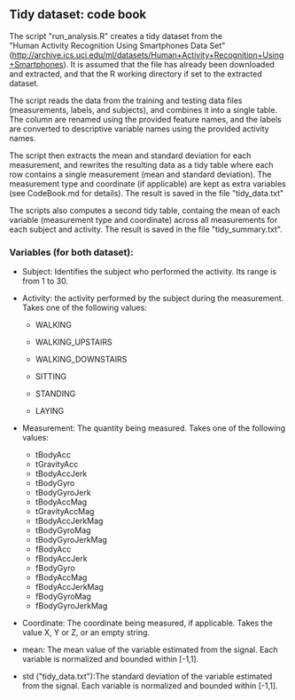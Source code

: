 ## Tidy dataset: code book

The script "run_analysis.R" creates a tidy dataset from the  
"Human Activity Recognition Using Smartphones Data Set" 
(http://archive.ics.uci.edu/ml/datasets/Human+Activity+Recognition+Using+Smartphones).
It is assumed that the file has already been downloaded and extracted, and that the 
R working directory if set to the extracted dataset.

The script reads the data from the training and testing data files (measurements, labels, and subjects),
and combines it into a single table. The column are renamed using the provided feature 
names, and the labels are converted to descriptive variable names using the provided 
activity names.

The script then extracts the mean and standard deviation for each measurement, and rewrites
the resulting data as a tidy table where each row contains a single measurement (mean and
standard deviation). The measurement type and coordinate (if applicable) are kept as 
extra variables (see CodeBook.md for details). The result is saved in the file "tidy_data.txt"


The scripts also computes a second tidy table, containg the mean of each variable
(measurement type and coordinate) across all measurements for each subject and activity.
The result is saved in the file "tidy_summary.txt".

### Variables (for both dataset):

* Subject: Identifies the subject who performed the activity. Its range is from 1 to 30.

* Activity: the activity performed by the subject during the measurement. Takes one of the following values: 
  * WALKING

  * WALKING_UPSTAIRS
  * WALKING_DOWNSTAIRS
  * SITTING
  * STANDING

  * LAYING


* Measurement: The quantity being measured. Takes one of the following values:
  * tBodyAcc
  * tGravityAcc
  * tBodyAccJerk
  * tBodyGyro
  * tBodyGyroJerk
  * tBodyAccMag
  * tGravityAccMag
  * tBodyAccJerkMag
  * tBodyGyroMag
  * tBodyGyroJerkMag
  * fBodyAcc
  * fBodyAccJerk
  * fBodyGyro
  * fBodyAccMag
  * fBodyAccJerkMag
  * fBodyGyroMag
  * fBodyGyroJerkMag

* Coordinate: The coordinate being measured, if applicable. Takes the value X, Y or Z, or an empty string. 

* mean: The mean value of the variable estimated from the signal. Each variable is normalized and bounded within [-1,1].

* std ("tidy_data.txt"):The standard deviation of the variable estimated from the signal. Each variable is normalized and bounded within [-1,1].



